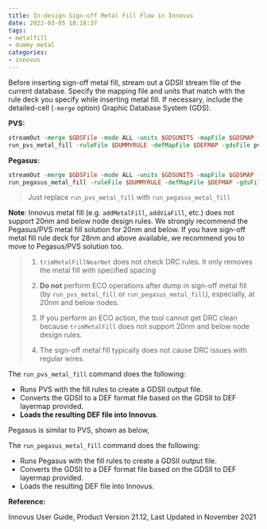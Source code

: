 ```yaml
---
title: In-design Sign-off Metal Fill Flow in Innovus
date: 2022-03-05 18:18:37
tags:
- metalfill
- dummy metal
categories:
- innovus
---
```


Before inserting sign-off metal fill, stream out a GDSII stream file of the current database. Specify the mapping file and units that match with the rule deck you specify while inserting metal fill. If necessary, include the detailed-cell (`-merge` option) Graphic Database System (GDS).

**PVS:**

```tcl
streamOut -merge $GDSFile -mode ALL -units $GDSUNITS -mapFile $GDSMAP -outputMacros pvs.fill.gds
run_pvs_metal_fill -ruleFile $DUMMYRULE -defMapFile $DEFMAP -gdsFile pvs.fill.gds -cell [dbgDesignName]
```

**Pegasus:**
```tcl
streamOut -merge $GDSFile -mode ALL -units $GDSUNITS -mapFile $GDSMAP -outputMacros pegasus.fill.gds
run_pegasus_metal_fill -ruleFile $DUMMYRULE -defMapFile $DEFMAP -gdsFile pegasus.fill.gds -cell [dbgDesignName]
```

> Just replace `run_pvs_metal_fill` with `run_pegasus_metal_fill`

**Note**: Innovus metal fill (e.g. `addMetalFill`, `addViaFill`, etc.) does not support 20nm and below node design rules. We strongly  recommend the Pegasus/PVS metal fill solution for 20nm and below. If you have sign-off metal fill rule deck for 28nm and above available, we recommend you to move to Pegasus/PVS solution too.

> 1. `trimMetalFillNearNet` does not check DRC rules. It only removes the metal fill with specified spacing
>
> 2. **Do not** perform ECO operations after dump in sign-off metal fill (by `run_pvs_metal_fill` or `run_pegasus_metal_fill`), especially, at 20nm and below nodes. 
>
> 3. If you perform an ECO action, the tool cannot get DRC clean because `trimMetalFill` does not support 20nm and below node design rules.
> 4. The sign-off metal fill typically does not cause DRC issues with regular wires. 



The `run_pvs_metal_fill` command does the following:

- Runs PVS with the fill rules to create a GDSII output file.
- Converts the GDSII to a DEF format file based on the GDSII to DEF layermap provided.
- **Loads the resulting DEF file into Innovus**.

Pegasus is similar to  PVS, shown as below,

The `run_pegasus_metal_fill` command does the following:

- Runs Pegasus with the fill rules to create a GDSII output file.
- Converts the GDSII to a DEF format file based on the GDSII to DEF layermap provided.
- Loads the resulting DEF file into Innovus.

**Reference:**

Innovus User Guide, Product Version 21.12, Last Updated in November 2021

